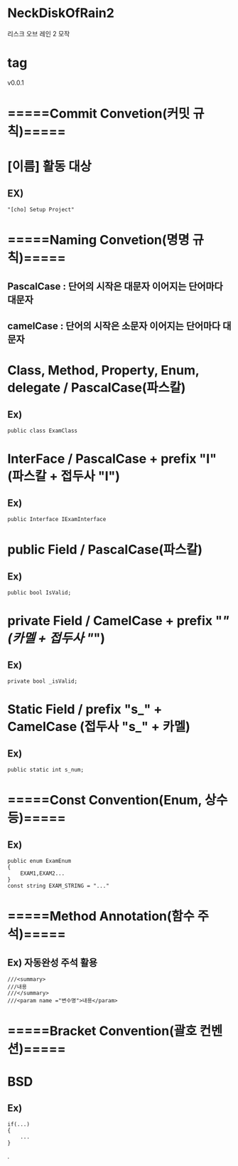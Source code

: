 # NeckDiskOfRain2
리스크 오브 레인 2 모작

# tag
v0.0.1

# =====Commit Convetion(커밋 규칙)=====
# [이름] 활동 대상
## EX)
```
"[cho] Setup Project"
```


# =====Naming Convetion(명명 규칙)=====

## PascalCase : 단어의 시작은 대문자 이어지는 단어마다 대문자
## camelCase : 단어의 시작은 소문자 이어지는 단어마다 대문자

# Class, Method, Property, Enum, delegate / PascalCase(파스칼)
##  Ex) 
```
public class ExamClass
```

# InterFace / PascalCase + prefix "I"(파스칼 + 접두사 "I")
##  Ex) 
```
public Interface IExamInterface
```

# public Field / PascalCase(파스칼)
## Ex) 
```
public bool IsValid;
```

# private Field / CamelCase + prefix "_" (카멜 + 접두사 "_")
## Ex) 
```
private bool _isValid;
```

# Static Field / prefix "s_" + CamelCase (접두사 "s_" + 카멜)
## Ex) 
```
public static int s_num;
```

# =====Const Convention(Enum, 상수 등)=====
## Ex)
```
public enum ExamEnum
{
    EXAM1,EXAM2...
}
const string EXAM_STRING = "..."
```

# =====Method Annotation(함수 주석)=====
## Ex) 자동완성 주석 활용
```
///<summary>
///내용
///</summary>
///<param name ="변수명">내용</param>
```

# =====Bracket Convention(괄호 컨벤션)=====
# BSD
## Ex)
```
if(...)
{
    ...
}
```

.
